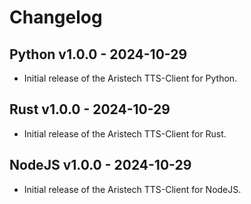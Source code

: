 # Changelog

## Python v1.0.0 - 2024-10-29
- Initial release of the Aristech TTS-Client for Python.

## Rust v1.0.0 - 2024-10-29
- Initial release of the Aristech TTS-Client for Rust.

## NodeJS v1.0.0 - 2024-10-29
- Initial release of the Aristech TTS-Client for NodeJS.